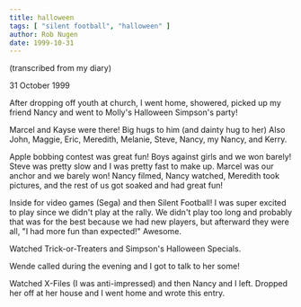 ```yaml
---
title: halloween
tags: [ "silent football", "halloween" ]
author: Rob Nugen
date: 1999-10-31
---
```


<p class=note>(transcribed from my diary)</p>

<p class=date>31 October 1999</p>

<p>After dropping off youth at church, I went home, showered, picked up my friend Nancy and went to Molly's Halloween Simpson's party!

<p>Marcel and Kayse were there!  Big hugs to him (and dainty hug to her) Also John, Maggie, Eric, Meredith, Melanie, Steve, Nancy, my Nancy, and Kerry.

<p>Apple bobbing contest was great fun!  Boys against girls and we won barely! Steve was pretty slow and I was pretty fast to make up. Marcel was our anchor and we barely won!  Nancy filmed, Nancy watched, Meredith took pictures, and the rest of us got soaked and had great fun!

<p>Inside for video games (Sega) and then Silent Football!  I was super excited to play since we didn't play at the rally.  We didn't play too long and probably that was for the best because we had new players, but afterward they were all, "I had more fun than expected!"  Awesome.

<p>Watched Trick-or-Treaters and Simpson's Halloween Specials.

<p>Wende called during the evening and I got to talk to her some!

<p>Watched X-Files (I was anti-impressed) and then Nancy and I left.  Dropped her off at her house and I went home and wrote this entry.
